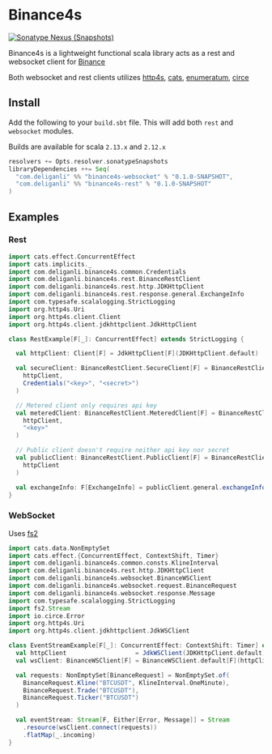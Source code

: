 # Binance4s
[![Sonatype Nexus (Snapshots)][Badge-SonatypeReleases]][Link-SonatypeReleases]

Binance4s is a lightweight functional scala library acts as a rest and websocket client for [Binance][Link-binance]

Both websocket and rest clients utilizes  [http4s][Link-http4s], [cats][Link-cats], [enumeratum][Link-enumeratum], [circe][Link-circe]

## Install
Add the following to your `build.sbt` file. This will add both `rest` and `websocket` modules. 

Builds are available for scala `2.13.x` and `2.12.x`
```sbt
resolvers += Opts.resolver.sonatypeSnapshots
libraryDependencies ++= Seq(
  "com.deliganli" %% "binance4s-websocket" % "0.1.0-SNAPSHOT",
  "com.deliganli" %% "binance4s-rest" % "0.1.0-SNAPSHOT"
)
```
## Examples

### Rest

```scala
import cats.effect.ConcurrentEffect
import cats.implicits._
import com.deliganli.binance4s.common.Credentials
import com.deliganli.binance4s.rest.BinanceRestClient
import com.deliganli.binance4s.rest.http.JDKHttpClient
import com.deliganli.binance4s.rest.response.general.ExchangeInfo
import com.typesafe.scalalogging.StrictLogging
import org.http4s.Uri
import org.http4s.client.Client
import org.http4s.client.jdkhttpclient.JdkHttpClient

class RestExample[F[_]: ConcurrentEffect] extends StrictLogging {

  val httpClient: Client[F] = JdkHttpClient[F](JDKHttpClient.default)

  val secureClient: BinanceRestClient.SecureClient[F] = BinanceRestClient.secure[F](
    httpClient,
    Credentials("<key>", "<secret>")
  )

  // Metered client only requires api key
  val meteredClient: BinanceRestClient.MeteredClient[F] = BinanceRestClient.metered[F](
    httpClient,
    "<key>"
  )

  // Public client doesn't require neither api key nor secret
  val publicClient: BinanceRestClient.PublicClient[F] = BinanceRestClient.public[F](
    httpClient
  )

  val exchangeInfo: F[ExchangeInfo] = publicClient.general.exchangeInfo().map(_.body)
}
```

### WebSocket

Uses [fs2][Link-fs2]

```scala
import cats.data.NonEmptySet
import cats.effect.{ConcurrentEffect, ContextShift, Timer}
import com.deliganli.binance4s.common.consts.KlineInterval
import com.deliganli.binance4s.rest.http.JDKHttpClient
import com.deliganli.binance4s.websocket.BinanceWSClient
import com.deliganli.binance4s.websocket.request.BinanceRequest
import com.deliganli.binance4s.websocket.response.Message
import com.typesafe.scalalogging.StrictLogging
import fs2.Stream
import io.circe.Error
import org.http4s.Uri
import org.http4s.client.jdkhttpclient.JdkWSClient

class EventStreamExample[F[_]: ConcurrentEffect: ContextShift: Timer] extends StrictLogging {
  val httpClient                   = JdkWSClient(JDKHttpClient.default)
  val wsClient: BinanceWSClient[F] = BinanceWSClient.default[F](httpClient)

  val requests: NonEmptySet[BinanceRequest] = NonEmptySet.of(
    BinanceRequest.Kline("BTCUSDT", KlineInterval.OneMinute),
    BinanceRequest.Trade("BTCUSDT"),
    BinanceRequest.Ticker("BTCUSDT")
  )

  val eventStream: Stream[F, Either[Error, Message]] = Stream
    .resource(wsClient.connect(requests))
    .flatMap(_.incoming)
}
```
[Badge-SonatypeReleases]: https://img.shields.io/nexus/r/https/oss.sonatype.org/com.deliganli/binance4s-websocket_2.13.svg "Sonatype Releases"
[Link-SonatypeReleases]: https://oss.sonatype.org/content/repositories/releases/com/deliganli/binance4s-websocket_2.13/ "Sonatype Releases"

[Link-binance]: https://github.com/binance-exchange/binance-official-api-docs
[Link-http4s]: https://github.com/http4s/http4s
[Link-cats]: https://github.com/typelevel/cats
[Link-enumeratum]: https://github.com/lloydmeta/enumeratum
[Link-circe]: https://github.com/circe/circe
[Link-fs2]: https://github.com/functional-streams-for-scala/fs2
